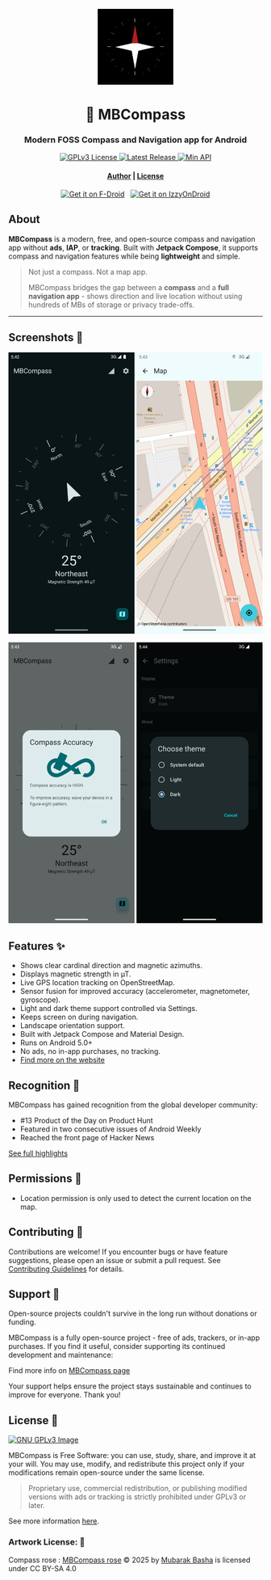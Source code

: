 <p align="center">
  <img src="fastlane/metadata/android/en-US/images/icon.png" width="150" />
</p>

<h1 align="center"><b>🧭 MBCompass</b></h1>
<h3 align="center">Modern FOSS Compass and Navigation app for Android</h3>

<p align="center"> 
  <a href="https://www.gnu.org/licenses/gpl-3.0">
    <img src="https://img.shields.io/badge/license-GPL%20v3-2B6DBE.svg?style=for-the-badge" alt="GPLv3 License"/>
  </a>
  <a href="https://github.com/MubarakNative/MBCompass/releases">
    <img src="https://img.shields.io/github/v/release/MubarakNative/MBCompass?include_prereleases&color=4B95DE&style=for-the-badge" alt="Latest Release"/>
  </a>
  <a href="https://apilevels.com/">
    <img src="https://img.shields.io/badge/API-21%2B-1450A8?style=for-the-badge" alt="Min API"/>
  </a>
</p>

<h4 align="center">
  <a href="https://mubaraknative.github.io/">Author</a> | 
  <a href="https://github.com/MubarakNative/MBCompass/blob/main/LICENSE">License</a>
</h4>

<div align="center" style="display: flex; justify-content: center; align-items: flex-start; gap: 12px; flex-wrap: wrap;">
  <a href="https://f-droid.org/app/com.mubarak.mbcompass">
    <img src="https://fdroid.gitlab.io/artwork/badge/get-it-on.png" width="170" alt="Get it on F-Droid"/>
  </a>
  <a href="https://android.izzysoft.de/repo/apk/com.mubarak.mbcompass">
    <img src="https://gitlab.com/IzzyOnDroid/repo/-/raw/master/assets/IzzyOnDroid.png" height="64" alt="Get it on IzzyOnDroid" />
  </a>
</div>

## About

**MBCompass** is a modern, free, and open-source compass and navigation app without **ads**, **IAP**, or **tracking**. Built with **Jetpack Compose**, it supports compass and navigation features while being **lightweight** and simple.

> Not just a compass. Not a map app.
>
> MBCompass bridges the gap between a **compass** and a **full navigation app** - shows direction and live location without using hundreds of MBs of storage or privacy trade-offs.

---

## Screenshots 📸

<p align="center">
  <img width="250" src="fastlane/metadata/android/en-US/images/phoneScreenshots/1.png" />
  <img width="250" src="fastlane/metadata/android/en-US/images/phoneScreenshots/2.png" />
</p>
<p align="center">
  <img width="250" src="fastlane/metadata/android/en-US/images/phoneScreenshots/3.png" />
  <img width="250" src="fastlane/metadata/android/en-US/images/phoneScreenshots/4.png" />
</p>

## Features ✨

- Shows clear cardinal direction and magnetic azimuths.
- Displays magnetic strength in µT.
- Live GPS location tracking on OpenStreetMap.
- Sensor fusion for improved accuracy (accelerometer, magnetometer, gyroscope).
- Light and dark theme support controlled via Settings.
- Keeps screen on during navigation.
- Landscape orientation support.
- Built with Jetpack Compose and Material Design.
- Runs on Android 5.0+
- No ads, no in-app purchases, no tracking.
- [Find more on the website](https://compassmb.github.io/MBCompass-site/#features)

## Recognition 🌟

MBCompass has gained recognition from the global developer community:

-  #13 Product of the Day on Product Hunt
-  Featured in two consecutive issues of Android Weekly
-  Reached the front page of Hacker News

[See full highlights](./Featured.md)


##  Permissions 🔐

- Location permission is only used to detect the current location on the map.

##  Contributing 🤝

Contributions are welcome! If you encounter bugs or have feature suggestions, please open an issue or submit a pull request. See [Contributing Guidelines](CONTRIBUTING.md) for details.

## Support 💖

Open-source projects couldn't survive in the long run without donations or funding.

MBCompass is a fully open-source project - free of ads, trackers, or in-app purchases.
If you find it useful, consider supporting its continued development and maintenance:

Find more info on [MBCompass page](https://compassmb.github.io/MBCompass-site/donate.html)

Your support helps ensure the project stays sustainable and continues to improve for everyone. Thank you!

## License 📄

[![GNU GPLv3 Image](https://www.gnu.org/graphics/gplv3-127x51.png)](http://www.gnu.org/licenses/gpl-3.0.en.html)

MBCompass is Free Software: you can use, study, share, and improve it at your will. You may use, modify, and redistribute this project only if your modifications remain open-source under the same license.

> Proprietary use, commercial redistribution, or publishing modified versions with ads or tracking is strictly prohibited under GPLv3 or later.

See more information [here](https://github.com/MubarakNative/MBCompass/blob/main/LICENSE).

###  Artwork License: 🎨
Compass rose : [MBCompass rose](https://github.com/MubarakNative/MBCompass/blob/main/app/src/main/res/drawable/mbcompass_rose.xml) © 2025 by [Mubarak Basha](https://mubaraknative.github.io) is licensed under CC BY-SA 4.0